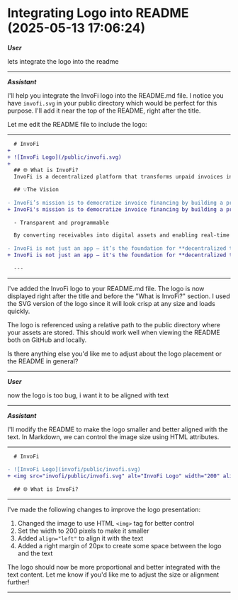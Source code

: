 <!-- Generated by SpecStory -->

# Integrating Logo into README (2025-05-13 17:06:24)

_**User**_

lets integrate the logo into the readme

---

_**Assistant**_

I'll help you integrate the InvoFi logo into the README.md file. I notice you have `invofi.svg` in your public directory which would be perfect for this purpose. I'll add it near the top of the README, right after the title.

Let me edit the README file to include the logo:


---

```diff
  # InvoFi
+ 
+ ![InvoFi Logo](/public/invofi.svg)
+ 
  ## 🌐 What is InvoFi?
  InvoFi is a decentralized platform that transforms unpaid invoices into blockchain-based digital assets. Verified invoices are tokenized as NFTs and instantly financed through a decentralized liquidity pool powered by an Automated Market Maker (AMM) — enabling businesses to unlock working capital in minutes, not months.
```

```diff
  ## 💡The Vision
  
- InvoFi’s mission is to democratize invoice financing by building a protocol that is:
+ InvoFi's mission is to democratize invoice financing by building a protocol that is:
  
  - Transparent and programmable
```

```diff
  By converting receivables into digital assets and enabling real-time financing through DeFi liquidity pools, we're unlocking trillions in trapped working capital across the global B2B economy.
  
- InvoFi is not just an app — it’s the foundation for **decentralized trade finance**.
+ InvoFi is not just an app — it's the foundation for **decentralized trade finance**.
  
  ---
```

---

I've added the InvoFi logo to your README.md file. The logo is now displayed right after the title and before the "What is InvoFi?" section. I used the SVG version of the logo since it will look crisp at any size and loads quickly.

The logo is referenced using a relative path to the public directory where your assets are stored. This should work well when viewing the README both on GitHub and locally.

Is there anything else you'd like me to adjust about the logo placement or the README in general?

---

_**User**_

now the logo is too bug, i want it to be aligned with text

---

_**Assistant**_

I'll modify the README to make the logo smaller and better aligned with the text. In Markdown, we can control the image size using HTML attributes.


---

```diff
  # InvoFi
  
- ![InvoFi Logo](invofi/public/invofi.svg)
+ <img src="invofi/public/invofi.svg" alt="InvoFi Logo" width="200" align="left" style="margin-right: 20px;">
  
  ## 🌐 What is InvoFi?
```

---

I've made the following changes to improve the logo presentation:
1. Changed the image to use HTML `<img>` tag for better control
2. Set the width to 200 pixels to make it smaller
3. Added `align="left"` to align it with the text
4. Added a right margin of 20px to create some space between the logo and the text

The logo should now be more proportional and better integrated with the text content. Let me know if you'd like me to adjust the size or alignment further!

---

